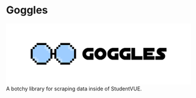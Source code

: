 # Goggles
![](https://github.com/jun-ro/Goggles/blob/main/readme/GogglesBanner.png)
A botchy library for scraping data inside of StudentVUE.
